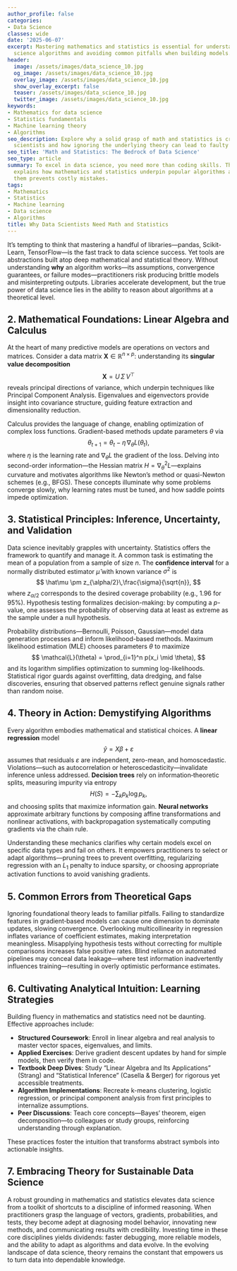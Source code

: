 ```yaml
---
author_profile: false
categories:
- Data Science
classes: wide
date: '2025-06-07'
excerpt: Mastering mathematics and statistics is essential for understanding data
  science algorithms and avoiding common pitfalls when building models.
header:
  image: /assets/images/data_science_10.jpg
  og_image: /assets/images/data_science_10.jpg
  overlay_image: /assets/images/data_science_10.jpg
  show_overlay_excerpt: false
  teaser: /assets/images/data_science_10.jpg
  twitter_image: /assets/images/data_science_10.jpg
keywords:
- Mathematics for data science
- Statistics fundamentals
- Machine learning theory
- Algorithms
seo_description: Explore why a solid grasp of math and statistics is crucial for data
  scientists and how ignoring the underlying theory can lead to faulty models.
seo_title: 'Math and Statistics: The Bedrock of Data Science'
seo_type: article
summary: To excel in data science, you need more than coding skills. This article
  explains how mathematics and statistics underpin popular algorithms and why understanding
  them prevents costly mistakes.
tags:
- Mathematics
- Statistics
- Machine learning
- Data science
- Algorithms
title: Why Data Scientists Need Math and Statistics
---
```


It’s tempting to think that mastering a handful of libraries—pandas, Scikit-Learn, TensorFlow—is the fast track to data science success. Yet tools are abstractions built atop deep mathematical and statistical theory. Without understanding **why** an algorithm works—its assumptions, convergence guarantees, or failure modes—practitioners risk producing brittle models and misinterpreting outputs. Libraries accelerate development, but the true power of data science lies in the ability to reason about algorithms at a theoretical level.

## 2. Mathematical Foundations: Linear Algebra and Calculus

At the heart of many predictive models are operations on vectors and matrices. Consider a data matrix $\mathbf{X}\in\mathbb{R}^{n\times p}$: understanding its **singular value decomposition**  
$$
\mathbf{X} = U\,\Sigma\,V^\top
$$
reveals principal directions of variance, which underpin techniques like Principal Component Analysis. Eigenvalues and eigenvectors provide insight into covariance structure, guiding feature extraction and dimensionality reduction.

Calculus provides the language of change, enabling optimization of complex loss functions. Gradient-based methods update parameters $\theta$ via  
$$
\theta_{t+1} = \theta_t - \eta\,\nabla_\theta L(\theta_t),
$$
where $\eta$ is the learning rate and $\nabla_\theta L$ the gradient of the loss. Delving into second-order information—the Hessian matrix $H = \nabla^2_\theta L$—explains curvature and motivates algorithms like Newton’s method or quasi-Newton schemes (e.g., BFGS). These concepts illuminate why some problems converge slowly, why learning rates must be tuned, and how saddle points impede optimization.

## 3. Statistical Principles: Inference, Uncertainty, and Validation

Data science inevitably grapples with uncertainty. Statistics offers the framework to quantify and manage it. A common task is estimating the mean of a population from a sample of size $n$. The **confidence interval** for a normally distributed estimator $\hat\mu$ with known variance $\sigma^2$ is  
$$
\hat\mu \pm z_{\alpha/2}\,\frac{\sigma}{\sqrt{n}},
$$
where $z_{\alpha/2}$ corresponds to the desired coverage probability (e.g., $1.96$ for 95%). Hypothesis testing formalizes decision-making: by computing a $p$-value, one assesses the probability of observing data at least as extreme as the sample under a null hypothesis.

Probability distributions—Bernoulli, Poisson, Gaussian—model data generation processes and inform likelihood-based methods. Maximum likelihood estimation (MLE) chooses parameters $\theta$ to maximize  
$$
\mathcal{L}(\theta) = \prod_{i=1}^n p(x_i \mid \theta),
$$
and its logarithm simplifies optimization to summing log-likelihoods. Statistical rigor guards against overfitting, data dredging, and false discoveries, ensuring that observed patterns reflect genuine signals rather than random noise.

## 4. Theory in Action: Demystifying Algorithms

Every algorithm embodies mathematical and statistical choices. A **linear regression** model  
$$
\hat y = X\beta + \varepsilon
$$
assumes that residuals $\varepsilon$ are independent, zero-mean, and homoscedastic. Violations—such as autocorrelation or heteroscedasticity—invalidate inference unless addressed. **Decision trees** rely on information‐theoretic splits, measuring impurity via entropy  
$$
H(S) = -\sum_{k} p_k \log p_k,
$$
and choosing splits that maximize information gain. **Neural networks** approximate arbitrary functions by composing affine transformations and nonlinear activations, with backpropagation systematically computing gradients via the chain rule.

Understanding these mechanics clarifies why certain models excel on specific data types and fail on others. It empowers practitioners to select or adapt algorithms—pruning trees to prevent overfitting, regularizing regression with an $L_1$ penalty to induce sparsity, or choosing appropriate activation functions to avoid vanishing gradients.

## 5. Common Errors from Theoretical Gaps

Ignoring foundational theory leads to familiar pitfalls. Failing to standardize features in gradient‐based models can cause one dimension to dominate updates, slowing convergence. Overlooking multicollinearity in regression inflates variance of coefficient estimates, making interpretation meaningless. Misapplying hypothesis tests without correcting for multiple comparisons increases false positive rates. Blind reliance on automated pipelines may conceal data leakage—where test information inadvertently influences training—resulting in overly optimistic performance estimates.

## 6. Cultivating Analytical Intuition: Learning Strategies

Building fluency in mathematics and statistics need not be daunting. Effective approaches include:

- **Structured Coursework**: Enroll in linear algebra and real analysis to master vector spaces, eigenvalues, and limits.  
- **Applied Exercises**: Derive gradient descent updates by hand for simple models, then verify them in code.  
- **Textbook Deep Dives**: Study “Linear Algebra and Its Applications” (Strang) and “Statistical Inference” (Casella & Berger) for rigorous yet accessible treatments.  
- **Algorithm Implementations**: Recreate k-means clustering, logistic regression, or principal component analysis from first principles to internalize assumptions.  
- **Peer Discussions**: Teach core concepts—Bayes’ theorem, eigen decomposition—to colleagues or study groups, reinforcing understanding through explanation.

These practices foster the intuition that transforms abstract symbols into actionable insights.

## 7. Embracing Theory for Sustainable Data Science

A robust grounding in mathematics and statistics elevates data science from a toolkit of shortcuts to a discipline of informed reasoning. When practitioners grasp the language of vectors, gradients, probabilities, and tests, they become adept at diagnosing model behavior, innovating new methods, and communicating results with credibility. Investing time in these core disciplines yields dividends: faster debugging, more reliable models, and the ability to adapt as algorithms and data evolve. In the evolving landscape of data science, theory remains the constant that empowers us to turn data into dependable knowledge.
